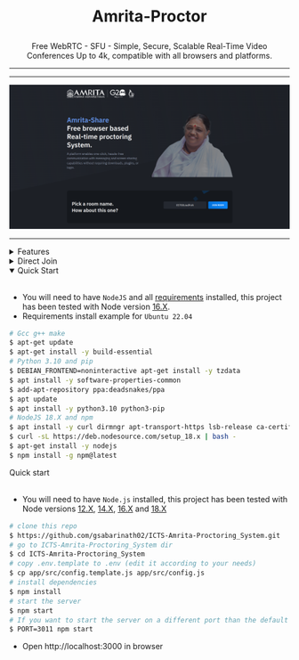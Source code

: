 # <p align="center">Amrita-Proctor</p>

<p align="center">Free WebRTC - SFU - Simple, Secure, Scalable Real-Time Video Conferences Up to 4k, compatible with all browsers and platforms.</p>

<hr />

<p align="center">
  
</p>

<hr />

<p align="center">
    <a href="">
        <img src="public/images/readme.png">
    </a>
</p>

<hr />

<details>
<summary>Features</summary>

<br/>

- Is `100% Free` - `Open Source` - `Self Hosted` and [PWA](https://en.wikipedia.org/wiki/Progressive_web_application)!
- No download, plug-in or login required, entirely browser-based.
- Unlimited number of conference rooms, without call time limitation.
- Desktop and Mobile compatible.
- Optimized Room URL Sharing for mobile.
- Possibility to Password protect the Room for the meeting.
- Lobby mode lets you protect your meeting by only allowing people to enter after a formal approval by a moderator.
- Webcam Streaming up to 4K quality (Front - Rear for mobile).
- Echo cancellation and noise suppression that makes your audio crystal clear.
- Screen Sharing to present documents, slides, and more ...
- File Sharing (with drag-and-drop), share any files to your participants in the room
- Take a snapshot from the video frame(screen/cam) to save it as an image on your device.
- Chat with Emoji Picker to show you feeling, private messages, Markdown support, possibility to Save the conversations, and many more.
- Speech recognition, execute the app features simply with your voice.
- Advance collaborative whiteboard for the teachers.
- Select Microphone - Speaker and Video source.
- Recording your Screen, Audio, or Video.
- Share any YouTube video in real-time to your participants.
- Share any mp4, webm, ogg video in real-time to your participants with possibility to download it.
- Full-Screen Mode on mouse click on the Video element, Zoom In/Out on video mouse wheel.
- Possibility to Change UI Themes.
- Possibility to protect your Host with username and password (default disabled).
- Supports [REST API](app/api/README.md) (Application Programming Interface).
- [Slack](https://api.slack.com/apps/) API integration.
- [Sentry](https://sentry.io/) error reporting.

</details>

<details>
<summary>Direct Join</summary>

<br/>

  | Params   | Type           | Description     |
  | -------- | -------------- | --------------- |
  | room     | string         | room Id         |
  | password | string/boolean | room password   |
  | name     | string         | user name       |
  | audio    | boolean        | audio stream    |
  | video    | boolean        | video stream    |
  | screen   | boolean        | screen stream   |
  | notify   | boolean        | welcome message |

</details>

<details open>
<summary>Quick Start</summary>

<br/>

- You will need to have `NodeJS` and all [requirements](https://mediasoup.org/documentation/v3/mediasoup/installation/#requirements) installed, this project has been tested with Node version [16.X](https://nodejs.org/en/blog/release/v18.15.0/).
- Requirements install example for `Ubuntu 22.04`

```bash
# Gcc g++ make
$ apt-get update
$ apt-get install -y build-essential
# Python 3.10 and pip
$ DEBIAN_FRONTEND=noninteractive apt-get install -y tzdata
$ apt install -y software-properties-common
$ add-apt-repository ppa:deadsnakes/ppa
$ apt update
$ apt install -y python3.10 python3-pip
# NodeJS 18.X and npm
$ apt install -y curl dirmngr apt-transport-https lsb-release ca-certificates
$ curl -sL https://deb.nodesource.com/setup_18.x | bash -
$ apt-get install -y nodejs
$ npm install -g npm@latest
```

<summary>Quick start</summary>

<br/>

-   You will need to have `Node.js` installed, this project has been tested with Node versions [12.X](https://nodejs.org/en/blog/release/v12.22.1/), [14.X](https://nodejs.org/en/blog/release/v14.17.5/), [16.X](https://nodejs.org/en/blog/release/v16.15.0/) and [18.X](https://nodejs.org/en/blog/release/v18.15.0/)

```bash
# clone this repo
$ https://github.com/gsabarinath02/ICTS-Amrita-Proctoring_System.git
# go to ICTS-Amrita-Proctoring_System dir
$ cd ICTS-Amrita-Proctoring_System
# copy .env.template to .env (edit it according to your needs)
$ cp app/src/config.template.js app/src/config.js
# install dependencies
$ npm install
# start the server
$ npm start
# If you want to start the server on a different port than the default use an env var
$ PORT=3011 npm start
```

-   Open http://localhost:3000 in browser

</details>

